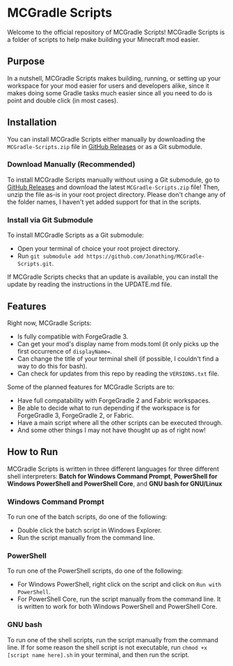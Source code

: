 # MCGradle Scripts

Welcome to the official repository of MCGradle Scripts! MCGradle Scripts is a folder of scripts to help make building your Minecraft mod easier.

## Purpose

In a nutshell, MCGradle Scripts makes building, running, or setting up your workspace for your mod easier for users and developers alike, since it makes doing some Gradle tasks much easier since all you need to do is point and double click (in most cases).

## Installation

You can install MCGradle Scripts either manually by downloading the `MCGradle-Scripts.zip` file in [GitHub Releases](https://github.com/Jonathing/MCGradle-Scripts/releases/) or as a Git submodule.

### Download Manually (Recommended)

To install MCGradle Scripts manually without using a Git submodule, go to [GitHub Releases](https://github.com/Jonathing/MCGradle-Scripts/releases/) and download the latest `MCGradle-Scripts.zip` file! Then, unzip the file as-is in your root project directory. Please don't change any of the folder names, I haven't yet added support for that in the scripts.

### Install via Git Submodule

To install MCGradle Scripts as a Git submodule:

- Open your terminal of choice your root project directory.
- Run `git submodule add https://github.com/Jonathing/MCGradle-Scripts.git`.

If MCGradle Scripts checks that an update is available, you can install the update by reading the instructions in the UPDATE.md file.

## Features

Right now, MCGradle Scripts:

- Is fully compatible with ForgeGradle 3.
- Can get your mod's display name from mods.toml (it only picks up the first occurrence of `displayName=`.
- Can change the title of your terminal shell (if possible, I couldn't find a way to do this for bash).
- Can check for updates from this repo by reading the `VERSIONS.txt` file.

Some of the planned features for MCGradle Scripts are to:

- Have full compatability with ForgeGradle 2 and Fabric workspaces.
- Be able to decide what to run depending if the workspace is for ForgeGradle 3, ForgeGradle 2, or Fabric.
- Have a main script where all the other scripts can be executed through.
- And some other things I may not have thought up as of right now!

## How to Run

MCGradle Scripts is written in three different languages for three different shell interpreters: **Batch for Windows Command Prompt**, **PowerShell for Windows PowerShell and PowerShell Core**, and **GNU bash for GNU/Linux**

### Windows Command Prompt

To run one of the batch scripts, do one of the following:

- Double click the batch script in Windows Explorer.
- Run the script manually from the command line.

### PowerShell

To run one of the PowerShell scripts, do one of the following:

- For Windows PowerShell, right click on the script and click on `Run with PowerShell`.
- For PowerShell Core, run the script manually from the command line. It is written to work for both Windows PowerShell and PowerShell Core.

### GNU bash

To run one of the shell scripts, run the script manually from the command line. If for some reason the shell script is not executable, run `chmod +x [script name here].sh` in your terminal, and then run the script.
